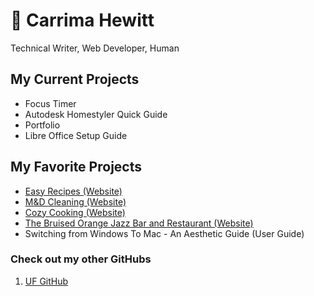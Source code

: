 # 🌻 Carrima Hewitt 
Technical Writer, Web Developer, Human 
## My Current Projects
- Focus Timer
- Autodesk Homestyler Quick Guide
- Portfolio
- Libre Office Setup Guide
## My Favorite Projects
- [Easy Recipes (Website)](https://carrimah.github.io/EasyRecipes/)
- [M&D Cleaning (Website)](https://chewitt1.github.io/M_D_Cleaning/)
- [Cozy Cooking (Website)](https://chewitt1.github.io/Cozy-Cooking/)
- [The Bruised Orange Jazz Bar and Restaurant (Website)](https://chewitt1.github.io/TheBruisedOrange/)
- Switching from Windows To Mac - An Aesthetic Guide (User Guide)

### Check out my other GitHubs
1. [UF GitHub](https://github.com/chewitt1)
